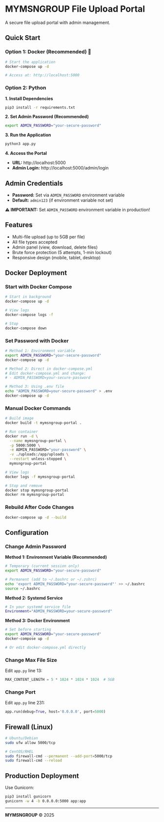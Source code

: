 # MYMSNGROUP File Upload Portal

A secure file upload portal with admin management.

## Quick Start

### Option 1: Docker (Recommended) 🐳

```bash
# Start the application
docker-compose up -d

# Access at: http://localhost:5000
```

### Option 2: Python

**1. Install Dependencies**
```bash
pip3 install -r requirements.txt
```

**2. Set Admin Password (Recommended)**
```bash
export ADMIN_PASSWORD="your-secure-password"
```

**3. Run the Application**
```bash
python3 app.py
```

**4. Access the Portal**
- **URL:** http://localhost:5000
- **Admin Login:** http://localhost:5000/admin/login

## Admin Credentials
- **Password:** Set via `ADMIN_PASSWORD` environment variable
- **Default:** `admin123` (if environment variable not set)

⚠️ **IMPORTANT:** Set `ADMIN_PASSWORD` environment variable in production!

## Features
- Multi-file upload (up to 5GB per file)
- All file types accepted
- Admin panel (view, download, delete files)
- Brute force protection (5 attempts, 1-min lockout)
- Responsive design (mobile, tablet, desktop)

## Docker Deployment

### Start with Docker Compose
```bash
# Start in background
docker-compose up -d

# View logs
docker-compose logs -f

# Stop
docker-compose down
```

### Set Password with Docker
```bash
# Method 1: Environment variable
export ADMIN_PASSWORD="your-secure-password"
docker-compose up -d

# Method 2: Direct in docker-compose.yml
# Edit docker-compose.yml and change:
# - ADMIN_PASSWORD=your-secure-password

# Method 3: Using .env file
echo "ADMIN_PASSWORD=your-secure-password" > .env
docker-compose up -d
```

### Manual Docker Commands
```bash
# Build image
docker build -t mymsngroup-portal .

# Run container
docker run -d \
  --name mymsngroup-portal \
  -p 5000:5000 \
  -e ADMIN_PASSWORD="your-password" \
  -v ./uploads:/app/uploads \
  --restart unless-stopped \
  mymsngroup-portal

# View logs
docker logs -f mymsngroup-portal

# Stop and remove
docker stop mymsngroup-portal
docker rm mymsngroup-portal
```

### Rebuild After Code Changes
```bash
docker-compose up -d --build
```

## Configuration

### Change Admin Password

**Method 1: Environment Variable (Recommended)**
```bash
# Temporary (current session only)
export ADMIN_PASSWORD="your-secure-password"

# Permanent (add to ~/.bashrc or ~/.zshrc)
echo 'export ADMIN_PASSWORD="your-secure-password"' >> ~/.bashrc
source ~/.bashrc
```

**Method 2: Systemd Service**
```bash
# In your systemd service file
Environment="ADMIN_PASSWORD=your-secure-password"
```

**Method 3: Docker Environment**
```bash
# Set before starting
export ADMIN_PASSWORD="your-secure-password"
docker-compose up -d

# Or edit docker-compose.yml directly
```

### Change Max File Size
Edit `app.py` line 13:
```python
MAX_CONTENT_LENGTH = 5 * 1024 * 1024 * 1024  # 5GB
```

### Change Port
Edit `app.py` line 231:
```python
app.run(debug=True, host='0.0.0.0', port=5000)
```

## Firewall (Linux)
```bash
# Ubuntu/Debian
sudo ufw allow 5000/tcp

# CentOS/RHEL
sudo firewall-cmd --permanent --add-port=5000/tcp
sudo firewall-cmd --reload
```

## Production Deployment
Use Gunicorn:
```bash
pip3 install gunicorn
gunicorn -w 4 -b 0.0.0.0:5000 app:app
```

---
**MYMSNGROUP** © 2025

